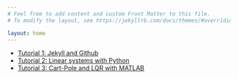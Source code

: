 ```yaml
---
# Feel free to add content and custom Front Matter to this file.
# To modify the layout, see https://jekyllrb.com/docs/themes/#overriding-theme-defaults

layout: home
---
```


* [Tutorial 1: Jekyll and Github](/tut1/)
* [Tutorial 2: Linear systems with Python](/tut2/)
* [Tutorial 3: Cart-Pole and LQR with MATLAB](/tut3/)